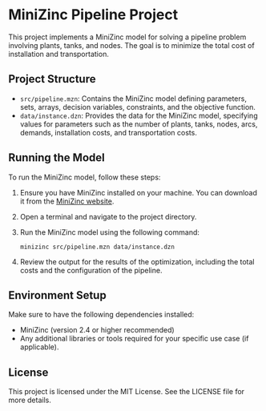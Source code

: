 # MiniZinc Pipeline Project

This project implements a MiniZinc model for solving a pipeline problem involving plants, tanks, and nodes. The goal is to minimize the total cost of installation and transportation.

## Project Structure

- `src/pipeline.mzn`: Contains the MiniZinc model defining parameters, sets, arrays, decision variables, constraints, and the objective function.
- `data/instance.dzn`: Provides the data for the MiniZinc model, specifying values for parameters such as the number of plants, tanks, nodes, arcs, demands, installation costs, and transportation costs.

## Running the Model

To run the MiniZinc model, follow these steps:

1. Ensure you have MiniZinc installed on your machine. You can download it from the [MiniZinc website](https://www.minizinc.org/software.html).

2. Open a terminal and navigate to the project directory.

3. Run the MiniZinc model using the following command:

   ```
   minizinc src/pipeline.mzn data/instance.dzn
   ```

4. Review the output for the results of the optimization, including the total costs and the configuration of the pipeline.

## Environment Setup

Make sure to have the following dependencies installed:

- MiniZinc (version 2.4 or higher recommended)
- Any additional libraries or tools required for your specific use case (if applicable).

## License

This project is licensed under the MIT License. See the LICENSE file for more details.